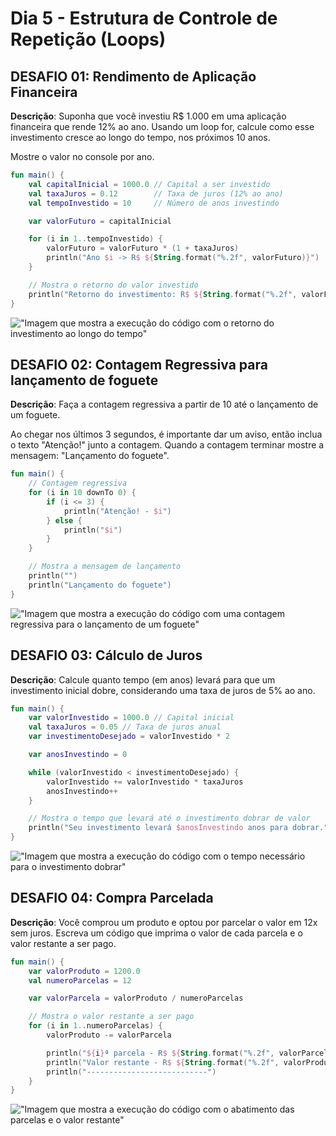 # Dia 5 - Estrutura de Controle de Repetição (Loops)

## DESAFIO 01: Rendimento de Aplicação Financeira

**Descrição**: Suponha que você investiu R$ 1.000 em uma aplicação financeira que rende 12% ao ano. Usando um loop for, calcule como esse investimento cresce ao longo do tempo, nos próximos 10 anos.

Mostre o valor no console por ano.

```kt
fun main() {
    val capitalInicial = 1000.0 // Capital a ser investido
    val taxaJuros = 0.12        // Taxa de juros (12% ao ano)
    val tempoInvestido = 10     // Número de anos investindo

    var valorFuturo = capitalInicial

    for (i in 1..tempoInvestido) {
        valorFuturo = valorFuturo * (1 + taxaJuros)
        println("Ano $i -> R$ ${String.format("%.2f", valorFuturo)}")
    }

    // Mostra o retorno do valor investido
    println("Retorno do investimento: R$ ${String.format("%.2f", valorFuturo)}")
}
```

!["Imagem que mostra a execução do código com o retorno do investimento ao longo do tempo"](../img/retorno-investimento.JPG)

## DESAFIO 02: Contagem Regressiva para lançamento de foguete

**Descrição**: Faça a contagem regressiva a partir de 10 até o lançamento de um foguete.

Ao chegar nos últimos 3 segundos, é importante dar um aviso, então inclua o texto "Atenção!" junto a contagem. Quando a contagem terminar mostre a mensagem: "Lançamento do foguete".

```kt
fun main() {
    // Contagem regressiva
    for (i in 10 downTo 0) {
        if (i <= 3) {
            println("Atenção! - $i")
        } else {
            println("$i")
        }
    }

    // Mostra a mensagem de lançamento
    println("")
    println("Lançamento do foguete")
}
```

!["Imagem que mostra a execução do código com uma contagem regressiva para o lançamento de um foguete"](../img/contagem-regressiva.JPG)

## DESAFIO 03: Cálculo de Juros

**Descrição**: Calcule quanto tempo (em anos) levará para que um investimento inicial dobre, considerando uma taxa de juros de 5% ao ano.

```kt
fun main() {
    var valorInvestido = 1000.0 // Capital inicial
    val taxaJuros = 0.05 // Taxa de juros anual
    var investimentoDesejado = valorInvestido * 2

    var anosInvestindo = 0

    while (valorInvestido < investimentoDesejado) {
        valorInvestido += valorInvestido * taxaJuros
        anosInvestindo++
    }

    // Mostra o tempo que levará até o investimento dobrar de valor
    println("Seu investimento levará $anosInvestindo anos para dobrar.")
}
```

!["Imagem que mostra a execução do código com o tempo necessário para o investimento dobrar"](../img/investimento-dobro.JPG)

## DESAFIO 04: Compra Parcelada

**Descrição**: Você comprou um produto e optou por parcelar o valor em 12x sem juros. Escreva um código que imprima o valor de cada parcela e o valor restante a ser pago.

```kt
fun main() {
    var valorProduto = 1200.0
    val numeroParcelas = 12

    var valorParcela = valorProduto / numeroParcelas

    // Mostra o valor restante a ser pago
    for (i in 1..numeroParcelas) {
        valorProduto -= valorParcela

        println("${i}ª parcela - R$ ${String.format("%.2f", valorParcela)}")
        println("Valor restante - R$ ${String.format("%.2f", valorProduto)}")
        println("---------------------------")
    }
}
```

!["Imagem que mostra a execução do código com o abatimento das parcelas e o valor restante"](../img/parcelas.JPG)